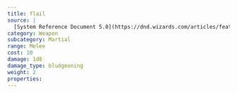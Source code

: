 ```yaml
---
title: flail
source: |
  [System Reference Document 5.0](https://dnd.wizards.com/articles/features/systems-reference-document-srd)
category: Weapon
subcategory: Martial
range: Melee
cost: 10
damage: 1d8
damage_type: bludgeoning
weight: 2
properties:
---
```

